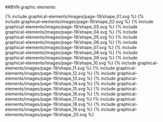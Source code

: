 ##BVN graphic elements

{% include graphical-elements/images/page-19/shape_01.svg %}
{% include graphical-elements/images/page-19/shape_02.svg %}
{% include graphical-elements/images/page-19/shape_03.svg %}
{% include graphical-elements/images/page-19/shape_04.svg %}
{% include graphical-elements/images/page-19/shape_05.svg %}
{% include graphical-elements/images/page-19/shape_06.svg %}
{% include graphical-elements/images/page-19/shape_07.svg %}
{% include graphical-elements/images/page-19/shape_08.svg %}
{% include graphical-elements/images/page-19/shape_09.svg %}
{% include graphical-elements/images/page-19/shape_10.svg %}
{% include graphical-elements/images/page-19/shape_11.svg %}
{% include graphical-elements/images/page-19/shape_12.svg %}
{% include graphical-elements/images/page-19/shape_13.svg %}
{% include graphical-elements/images/page-19/shape_14.svg %}
{% include graphical-elements/images/page-19/shape_15.svg %}
{% include graphical-elements/images/page-19/shape_16.svg %}
{% include graphical-elements/images/page-19/shape_17.svg %}
{% include graphical-elements/images/page-19/shape_18.svg %}
{% include graphical-elements/images/page-19/shape_19.svg %}
{% include graphical-elements/images/page-19/shape_20.svg %}
